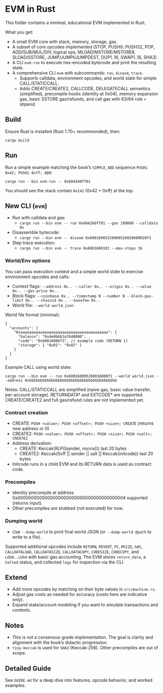 # EVM in Rust

This folder contains a minimal, educational EVM implemented in Rust.

What you get:

- A small EVM core with stack, memory, storage, gas.
- A subset of core opcodes implemented (STOP, PUSH0..PUSH32, POP, ADD/SUB/MUL/DIV, logical ops, MLOAD/MSTORE/MSTORE8, SLOAD/SSTORE, JUMP/JUMPI/JUMPDEST, DUP1..16, SWAP1..16, SHA3).
- A CLI `evm-run` to execute hex-encoded bytecode and print the resulting state.
- A comprehensive CLI `evm` with subcommands: `run`, `disasm`, `trace`.
  - Supports calldata, environment opcodes, and world state for simple CALL/STATICCALL.
  - Adds CREATE/CREATE2, CALLCODE, DELEGATECALL semantics (simplified), precompile hooks (identity at 0x04), memory expansion gas, basic SSTORE gas/refunds, and call gas with 63/64 rule + stipend.

## Build

Ensure Rust is installed (Rust 1.70+ recommended), then:

```
cargo build
```

## Run

Run a simple example matching the book’s `SIMPLE_ADD` sequence `PUSH1 0x42; PUSH1 0xff; ADD`:

```
cargo run --bin evm-run -- 0x604260ff01
```

You should see the stack contain `0x141` (0x42 + 0xff) at the top.

## New CLI (`evm`)

- Run with calldata and gas:
  - `cargo run --bin evm -- run 0x604260ff01 --gas 100000 --calldata 0x`
- Disassemble bytecode:
  - `cargo run --bin evm -- disasm 0x60016001526000526020600020f3`
- Step trace execution:
  - `cargo run --bin evm -- trace 0x6001600101 --max-steps 16`

### World/Env options

You can pass execution context and a simple world state to exercise environment opcodes and calls:

- Context flags: `--address 0x.. --caller 0x.. --origin 0x.. --value 0x.. --gas-price 0x..`
- Block flags: `--coinbase 0x.. --timestamp N --number N --block-gas-limit 0x.. --chainid 0x.. --basefee 0x..`
- World file: `--world world.json`

World file format (minimal):

```
{
  "accounts": {
    "0xaaaaaaaaaaaaaaaaaaaaaaaaaaaaaaaaaaaaaaaa": {
      "balance": "0xde0b6b3a7640000",
      "code": "0x60016000f3", // example code (RETURN 1)
      "storage": { "0x01": "0x02" }
    }
  }
}
```

Example CALL using world state:

```
cargo run --bin evm -- run 0x600160005260016000f1 --world world.json --address 0xbbbbbbbbbbbbbbbbbbbbbbbbbbbbbbbbbbbbbbbb
```

Notes: CALL/STATICCALL are simplified (naive gas, basic value transfer, per-account storage). RETURNDATA* and EXTCODE* are supported. CREATE/CREATE2 and full gas/refund rules are not implemented yet.
 
### Contract creation

- CREATE: `PUSH <value>; PUSH <offset>; PUSH <size>; CREATE` (returns new address or 0)
- CREATE2: `PUSH <value>; PUSH <offset>; PUSH <size>; PUSH <salt>; CREATE2`
- Address derivation:
  - CREATE: Keccak(RLP([sender, nonce])) last 20 bytes
  - CREATE2: Keccak(0xff || sender || salt || Keccak(initcode)) last 20 bytes
- Initcode runs in a child EVM and its RETURN data is used as contract code.

### Precompiles

- Identity precompile at address 0x0000000000000000000000000000000000000004 supported (returns input).
- Other precompiles are stubbed (not executed) for now.

### Dumping world

- Use `--dump-world` to print final world JSON (or `--dump-world @path` to write to a file).

Supported additional opcodes include `RETURN`, `REVERT`, `PC`, `MSIZE`, `GAS`, `CALLDATALOAD`, `CALLDATASIZE`, `CALLDATACOPY`, `CODESIZE`, `CODECOPY`, and `LOG0..LOG4` with basic gas accounting. The EVM stores `return_data`, a `halted` status, and collected `logs` for inspection via the CLI.

## Extend

- Add more opcodes by matching on their byte values in `src/machine.rs`.
- Adjust gas costs as needed for accuracy (costs here are indicative only).
- Expand state/account modeling if you want to simulate transactions and contexts.

## Notes

- This is not a consensus-grade implementation. The goal is clarity and alignment with the book’s didactic progression.
- `tiny-keccak` is used for `SHA3` (Keccak-256). Other precompiles are out of scope.

## Detailed Guide

See `GUIDE.md` for a deep dive into features, opcode behavior, and worked examples.
